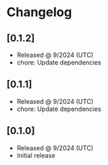 # Changelog

## [0.1.2]

- Released @ 9/2024 (UTC)
- chore: Update dependencies

## [0.1.1]

- Released @ 9/2024 (UTC)
- chore: Update dependencies

## [0.1.0]

- Released @ 9/2024 (UTC)
- Initial release
